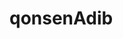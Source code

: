 # qonsenAdib


[//]: <> (<img src="" alt="">)

<img src="https://img.shields.io/github/downloads/muslikhuladib0/qonsenAdib/total?logoColor=green&style=social" alt="">
